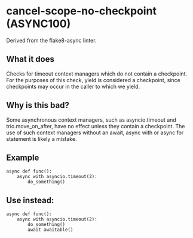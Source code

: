 # cancel-scope-no-checkpoint (ASYNC100)
Derived from the flake8-async linter.
## What it does
Checks for timeout context managers which do not contain a checkpoint.
For the purposes of this check, yield is considered a checkpoint,
since checkpoints may occur in the caller to which we yield.
## Why is this bad?
Some asynchronous context managers, such as asyncio.timeout and
trio.move_on_after, have no effect unless they contain a checkpoint.
The use of such context managers without an await, async with or
async for statement is likely a mistake.
## Example
```
async def func():
    async with asyncio.timeout(2):
        do_something()
```
## Use instead:
```
async def func():
    async with asyncio.timeout(2):
        do_something()
        await awaitable()
```
